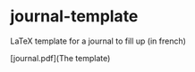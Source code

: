 # journal-template
LaTeX template for a journal to fill up (in french)


[journal.pdf](The template)
